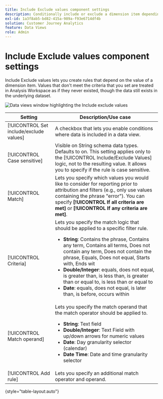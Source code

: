 ```yaml
---
title: Include Exclude values component settings
description: Conditionally include or exclude a dimension item depending on its value.
exl-id: 1a3f8ab5-bd82-415a-989a-f93e6714df4b
solution: Customer Journey Analytics
feature: Data Views
role: Admin
---
```

# Include Exclude values component settings

Include Exclude values lets you create rules that depend on the value of a dimension item. Values that don't meet the criteria that you set are treated in Analysis Workspace as if they never existed, though the data still exists in the underlying dataset.

![Data views window highlighting the Include exclude values](../assets/include-exclude.png)

| Setting | Description/Use case |
| --- | --- |
| [!UICONTROL Set include/exclude values] | A checkbox that lets you enable conditions where data is included in a data view. |
| [!UICONTROL Case sensitive] | Visible on String schema data types. Defaults to on. This setting applies only to the [!UICONTROL Include/Exclude Values] logic, not to the resulting value. It allows you to specify if the rule is case sensitive. |
| [!UICONTROL Match] | Lets you specify which values you would like to consider for reporting prior to attribution and filters (e.g., only use values containing the phrase "error"). You can specify **[!UICONTROL If all criteria are met]** or **[!UICONTROL If any criteria are met]**. |
| [!UICONTROL Criteria] | Lets you specify the match logic that should be applied to a specific filter rule.<ul><li>**String**: Contains the phrase, Contains any term, Contains all terms, Does not contain any term, Does not contain the phrase, Equals, Does not equal, Starts with, Ends wit</li><li>**Double/Integer**: equals, does not equal, is greater than, is less than, is greater than or equal to, is less than or equal to</li><li>**Date**: equals, does not equal, is later than, is before, occurs within</li></ul> |
| [!UICONTROL Match operand] | Lets you specify the match operand that the match operator should be applied to.<ul><li>**String**: Text field</li><li>**Double/Integer**: Text Field with up/down arrows for numeric values</li><li>**Date**: Day granularity selector (calendar)</li><li>**Date Time**: Date and time granularity selector</li></ul> |
| [!UICONTROL Add rule] | Lets you specify an additional match operator and operand. |

{style="table-layout:auto"}
